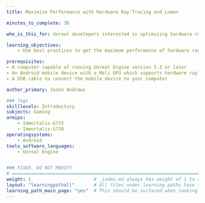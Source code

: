 ```yaml
---
title: Maximize Performance with Hardware Ray Tracing and Lumen

minutes_to_complete: 30

who_is_this_for: Unreal developers interested in optimizing hardware ray tracing with Lumen on Arm devices.

learning_objectives:
    - Use best practices to get the maximum performance of hardware ray tracing on Lumen for Arm devices.

prerequisites:
- A computer capable of running Unreal Engine version 5.3 or later 
- An Android mobile device with a Mali GPU which supports hardware ray tracing
- A USB cable to connect the mobile device to your computer

author_primary: Jason Andrews

### Tags
skilllevels: Introductory
subjects: Gaming
armips:
    - Immortalis-G715
    - Immortalis-G720
operatingsystems:
    - Android
tools_software_languages:
    - Unreal Engine


### FIXED, DO NOT MODIFY
# ================================================================================
weight: 1                       # _index.md always has weight of 1 to order correctly
layout: "learningpathall"       # All files under learning paths have this same wrapper
learning_path_main_page: "yes"  # This should be surfaced when looking for related content. Only set for _index.md of learning path content.
---
```

